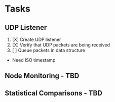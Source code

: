 Tasks
=====

UDP Listener
------------
1. [X] Create UDP listener
2. [X] Verify that UDP packets are being received
3. [ ] Queue packets in data structure
  - Need ISO timestamp

Node Monitoring - TBD
---------------------

Statistical Comparisons - TBD
-----------------------------
